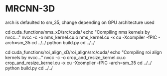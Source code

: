 # MRCNN-3D

arch is defaulted to sm_35, change depending on GPU architecture used

cd cuda_functions/nms_xD/src/cuda/
echo "Compiling nms kernels by nvcc..."
nvcc -c -o nms_kernel.cu.o nms_kernel.cu -x cu -Xcompiler -fPIC -arch=sm_35
cd ../../
python build.py
cd ../../

cd cuda_functions/roi_align_xD/roi_align/src/cuda/
echo "Compiling roi align kernels by nvcc..."
nvcc -c -o crop_and_resize_kernel.cu.o crop_and_resize_kernel.cu -x cu -Xcompiler -fPIC -arch=sm_35
cd ../../
python build.py
cd ../../
